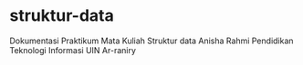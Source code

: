 # struktur-data
Dokumentasi Praktikum Mata Kuliah Struktur data
Anisha Rahmi
Pendidikan Teknologi Informasi
UIN Ar-raniry
